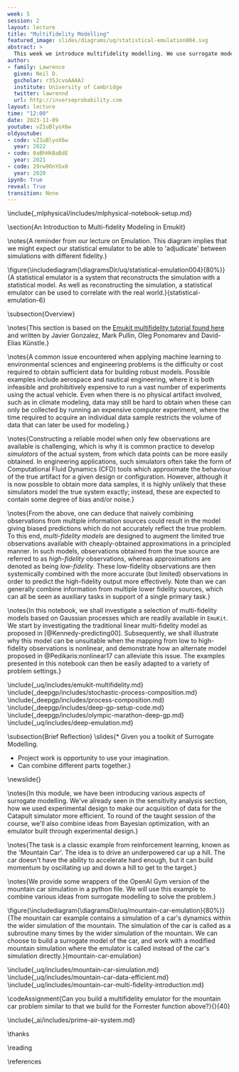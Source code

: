 ```yaml
---
week: 5
session: 2
layout: lecture
title: "Multifidelity Modelling"
featured_image: slides/diagrams/uq/statistical-emulation004.svg
abstract: >
  This week we introduce multifidelity modelling. We use surrogate models to capture different qualities of information from different simulations.
author:
- family: Lawrence
  given: Neil D.
  gscholar: r3SJcvoAAAAJ
  institute: University of Cambridge
  twitter: lawrennd
  url: http://inverseprobability.com
layout: lecture
time: "12:00"
date: 2023-11-09
youtube: vZ1uBlyoX6w
oldyoutube: 
- code: vZ1uBlyoX6w
  year: 2022
- code: 0aBhHkBaBdE
  year: 2021
- code: 29rw9OnYGx0
  year: 2020
ipynb: True
reveal: True
transition: None
---
```


\include{_mlphysical/includes/mlphysical-notebook-setup.md}

\section{An Introduction to Multi-fidelity Modeling in Emukit}

\notes{A reminder from our lecture on Emulation. This diagram implies
that we might expect our statistical emulator to be able to
'adjudicate' between simulations with different fidelity.}

\figure{\includediagram{\diagramsDir/uq/statistical-emulation004}{80%}}{A statistical emulator is a system that reconstructs the simulation with a statistical model. As well as reconstructing the simulation, a statistical emulator can be used to correlate with the real world.}{statistical-emulation-6}

\subsection{Overview}

\notes{This section is based on the [Emukit multifidelity tutorial found here](https://github.com/EmuKit/emukit/blob/master/notebooks/Emukit-tutorial-multi-fidelity-bayesian-optimization.ipynb) and written by Javier Gonzalez, Mark Pullin, Oleg Ponomarev and David-Elias Künstle.}

\notes{A common issue encountered when applying machine learning to
environmental sciences and engineering problems is the difficulty or
cost required to obtain sufficient data for building robust models.
Possible examples include aerospace and nautical engineering, where it
is both infeasible and prohibitively expensive to run a vast number of
experiments using the actual vehicle.  Even when there is no physical
artifact involved, such as in climate modeling, data may still be hard
to obtain when these can only be collected by running an expensive
computer experiment, where the time required to acquire an individual
data sample restricts the volume of data that can later be used for
modeling.}

\notes{Constructing a reliable model when only few observations are
available is challenging, which is why it is common practice to
develop *simulators* of the actual system, from which data points can
be more easily obtained.  In engineering applications, such simulators
often take the form of Computational Fluid Dynamics (CFD) tools which
approximate the behaviour of the true artifact for a given design or
configuration.  However, although it is now possible to obtain more
data samples, it is highly unlikely that these simulators model the
true system exactly; instead, these are expected to contain some
degree of bias and/or noise.}

\notes{From the above, one can deduce that naively combining
observations from multiple information sources could result in the
model giving biased predictions which do not accurately reflect the
true problem.  To this end, *multi-fidelity models* are designed to
augment the limited true observations available with cheaply-obtained
approximations in a principled manner.  In such models, observations
obtained from the true source are referred to as *high-fidelity*
observations, whereas approximations are denoted as being
*low-fidelity*.  These low-fidelity observations are then systemically
combined with the more accurate (but limited) observations in order to
predict the high-fidelity output more effectively.  Note than we can
generally combine information from multiple lower fidelity sources,
which can all be seen as auxiliary tasks in support of a single
primary task.}

\notes{In this notebook, we shall investigate a selection of
multi-fidelity models based on Gaussian processes which are readily
available in `EmuKit`.  We start by investigating the traditional
linear multi-fidelity model as proposed in [@Kennedy-predicting00].
Subsequently, we shall illustrate why this model can be unsuitable
when the mapping from low to high-fidelity observations is nonlinear,
and demonstrate how an alternate model proposed in
@Pedikaris:nonlinear17 can alleviate this issue.  The examples
presented in this notebook can then be easily adapted to a variety of
problem settings.}

\include{_uq/includes/emukit-multifidelity.md}
\include{_deepgp/includes/stochastic-process-composition.md}
\include{_deepgp/includes/process-composition.md}
\include{_deepgp/includes/deep-gp-setup-code.md}
\include{_deepgp/includes/olympic-marathon-deep-gp.md}
\include{_uq/includes/deep-emulation.md}

\subsection{Brief Reflection}
\slides{* Given you a toolkit of Surrogate Modelling.
* Project work is opportunity to use your imagination.
* Can combine different parts together.}

\newslide{}

\notes{In this module, we have been introducing various aspects of surrogate modelling. We've already seen in the sensitivity analysis section, how we used experimental design to make our acquisition of data for the Catapult simulator more efficient. To round of the taught session of the course, we'll also combine ideas from Bayesian optimization, with an emulator built through experimental design.}

\notes{The task is a classic example from reinforcement learning, known as the 'Mountain Car'. The idea is to drive an underpowered car up a hill. The car doesn't have the ability to accelerate hard enough, but it can build momentum by oscillating up and down a hill to get to the target.}

\notes{We provide some wrappers of the OpenAI Gym version of the mountain car simulation in a python file. We will use this example to combine various ideas from surrogate modelling to solve the problem.}

\figure{\includediagram{\diagramsDir/uq/mountain-car-emulation}{80%}}{The mountain car example contains a simulation of a car's dynamics within the wider simulation of the mountain. The simulation of the car is called as a subroutine many times by the wider simulation of the mountain. We can choose to build a surrogate model of the car, and work with a modified mountain simulation where the emulator is called instead of the car's simulation directly.}{mountain-car-emulation}

\include{_uq/includes/mountain-car-simulation.md}
\include{_uq/includes/mountain-car-data-efficient.md}
\include{_uq/includes/mountain-car-multi-fidelity-introduction.md}

\codeAssignment{Can you build a multifidelity emulator for the mountain car problem similar to that we build for the Forrester function above?}{}{40}


\include{_ai/includes/prime-air-system.md}

\thanks

\reading

\references
